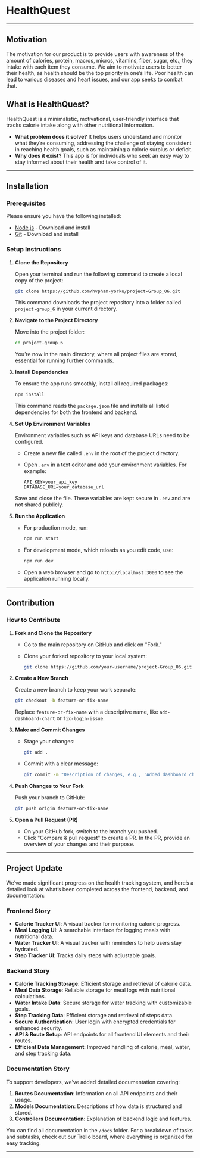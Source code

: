 # HealthQuest

---

## Motivation

The motivation for our product is to provide users with awareness of the amount of calories, protein, macros, micros, vitamins, fiber, sugar, etc., they intake with each item they consume. We aim to motivate users to better their health, as health should be the top priority in one’s life. Poor health can lead to various diseases and heart issues, and our app seeks to combat that.

## What is HealthQuest?

HealthQuest is a minimalistic, motivational, user-friendly interface that tracks calorie intake along with other nutritional information.

- **What problem does it solve?** It helps users understand and monitor what they’re consuming, addressing the challenge of staying consistent in reaching health goals, such as maintaining a calorie surplus or deficit.
- **Why does it exist?** This app is for individuals who seek an easy way to stay informed about their health and take control of it.

---

## Installation

### Prerequisites

Please ensure you have the following installed:
- [Node.js](https://nodejs.org) - Download and install
- [Git](https://git-scm.com/) - Download and install

### Setup Instructions

1. **Clone the Repository**

   Open your terminal and run the following command to create a local copy of the project:

   ```bash
   git clone https://github.com/hvpham-yorku/project-Group_06.git
   ```

   This command downloads the project repository into a folder called `project-group_6` in your current directory.

2. **Navigate to the Project Directory**

   Move into the project folder:

   ```bash
   cd project-group_6
   ```

   You’re now in the main directory, where all project files are stored, essential for running further commands.

3. **Install Dependencies**

   To ensure the app runs smoothly, install all required packages:

   ```bash
   npm install
   ```

   This command reads the `package.json` file and installs all listed dependencies for both the frontend and backend.

4. **Set Up Environment Variables**

   Environment variables such as API keys and database URLs need to be configured.

   - Create a new file called `.env` in the root of the project directory.
   - Open `.env` in a text editor and add your environment variables. For example:

     ```plaintext
     API_KEY=your_api_key
     DATABASE_URL=your_database_url
     ```

   Save and close the file. These variables are kept secure in `.env` and are not shared publicly.

5. **Run the Application**

   - For production mode, run:

     ```bash
     npm run start
     ```

   - For development mode, which reloads as you edit code, use:

     ```bash
     npm run dev
     ```

   - Open a web browser and go to `http://localhost:3000` to see the application running locally.

---

## Contribution

### How to Contribute

1. **Fork and Clone the Repository**

   - Go to the main repository on GitHub and click on "Fork."
   - Clone your forked repository to your local system:

     ```bash
     git clone https://github.com/your-username/project-Group_06.git
     ```

2. **Create a New Branch**

   Create a new branch to keep your work separate:

   ```bash
   git checkout -b feature-or-fix-name
   ```

   Replace `feature-or-fix-name` with a descriptive name, like `add-dashboard-chart` or `fix-login-issue`.

3. **Make and Commit Changes**

   - Stage your changes:

     ```bash
     git add .
     ```

   - Commit with a clear message:

     ```bash
     git commit -m "Description of changes, e.g., 'Added dashboard chart component'"
     ```

4. **Push Changes to Your Fork**

   Push your branch to GitHub:

   ```bash
   git push origin feature-or-fix-name
   ```

5. **Open a Pull Request (PR)**

   - On your GitHub fork, switch to the branch you pushed.
   - Click "Compare & pull request" to create a PR. In the PR, provide an overview of your changes and their purpose.
     
---

## Project Update

We’ve made significant progress on the health tracking system, and here’s a detailed look at what’s been completed across the frontend, backend, and documentation:

### Frontend Story
- **Calorie Tracker UI**: A visual tracker for monitoring calorie progress.
- **Meal Logging UI**: A searchable interface for logging meals with nutritional data.
- **Water Tracker UI**: A visual tracker with reminders to help users stay hydrated.
- **Step Tracker UI**: Tracks daily steps with adjustable goals.

### Backend Story
- **Calorie Tracking Storage**: Efficient storage and retrieval of calorie data.
- **Meal Data Storage**: Reliable storage for meal logs with nutritional calculations.
- **Water Intake Data**: Secure storage for water tracking with customizable goals.
- **Step Tracking Data**: Efficient storage and retrieval of steps data.
- **Secure Authentication**: User login with encrypted credentials for enhanced security.
- **API & Route Setup**: API endpoints for all frontend UI elements and their routes.
- **Efficient Data Management**: Improved handling of calorie, meal, water, and step tracking data.

### Documentation Story
To support developers, we’ve added detailed documentation covering:
1. **Routes Documentation**: Information on all API endpoints and their usage.
2. **Models Documentation**: Descriptions of how data is structured and stored.
3. **Controllers Documentation**: Explanation of backend logic and features.

You can find all documentation in the `/docs` folder. For a breakdown of tasks and subtasks, check out our Trello board, where everything is organized for easy tracking.

---

